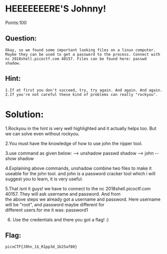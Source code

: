 # HEEEEEEERE'S Johnny!

Points:100

## Question:

```
Okay, so we found some important looking files on a linux computer. Maybe they can be used to get a password to the process. Connect with nc 2018shell.picoctf.com 40157. Files can be found here: passwd shadow. 
```


## Hint:

```
1.If at first you don't succeed, try, try again. And again. And again.
2.If you're not careful these kind of problems can really "rockyou".
```


# Solution:

  1.Rockyou in the hint is very well highlighted and it actually helps too. But we can solve even without rockyou.

  2.You must have the knowledge of how to use john the ripper tool. 
   
  3.use command as given below:
  --> unshadow passwd shadow
  --> john --show shadow
  
  4.Explaining above commands, unshadow combine two files to make it useable for the john tool. and john is a password cracker
  tool which i will suggest you to learn, it is very useful.

  5.That isnt it guys! we have to connect to the nc 2018shell.picoctf.com 40157. They will ask username and password. And from  
  the above steps we already got a username and password. Here username will be "root", and password maybe different for   
  different users.for me it was: password1 
  
  6. Use the credentials  and there you got a flag! :)

## Flag:

```
picoCTF{J0hn_1$_R1pp3d_1b25af80}
```
